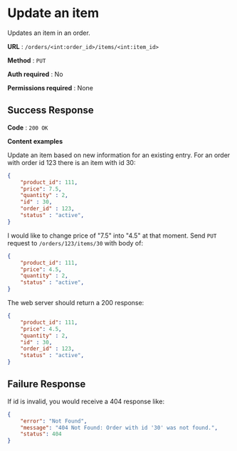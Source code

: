 # Update an item

Updates an item in an order.

**URL** : `/orders/<int:order_id>/items/<int:item_id>`

**Method** : `PUT`

**Auth required** : No

**Permissions required** : None

## Success Response

**Code** : `200 OK`

**Content examples**

Update an item based on new information for an existing entry. For an order with order id 123 there is an item with id 30:

```json
{
    "product_id": 111, 
    "price": 7.5,
    "quantity" : 2,
    "id" : 30,
    "order_id" : 123,
    "status" : "active",
}
```

I would like to change price of "7.5" into "4.5" at that moment. Send `PUT` request to `/orders/123/items/30` with body of:

```json
{
    "product_id": 111, 
    "price": 4.5,
    "quantity" : 2,
    "status" : "active",
}
```

The web server should return a 200 response:
```json
{
    "product_id": 111, 
    "price": 4.5,
    "quantity" : 2,
    "id" : 30,
    "order_id" : 123,
    "status" : "active",
}
```

## Failure Response

If id is invalid, you would receive a 404 response like:

```json
{
    "error": "Not Found",
    "message": "404 Not Found: Order with id '30' was not found.",
    "status": 404
}
```